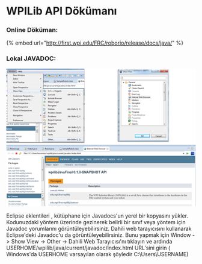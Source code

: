 # WPILib API Dökümanı

### **Online Döküman:**

{% embed url="http://first.wpi.edu/FRC/roborio/release/docs/java/" %}

### **Lokal JAVADOC:**

![](../.gitbook/assets/image%20%288%29.png)

Eclipse eklentileri , kütüphane için Javadocs'un yerel bir kopyasını yükler. Kodunuzdaki yöntem üzerinde gezinerek belirli bir sınıf veya yöntem için Javadoc yorumlarını görüntüleyebilirsiniz. Dahili web tarayıcısını kullanarak Eclipse'deki Javadoc'u da görüntüleyebilirsiniz. Bunu yapmak için  Window -&gt; Show View -&gt; Other -&gt; Dahili Web Tarayıcısı'nı tıklayın ve ardında USERHOME/wpilib/java/current/javadoc/index.html URL'sini girin \( Windows'da USERHOME varsayılan olarak şöyledir C:\Users\USERNAME\)


